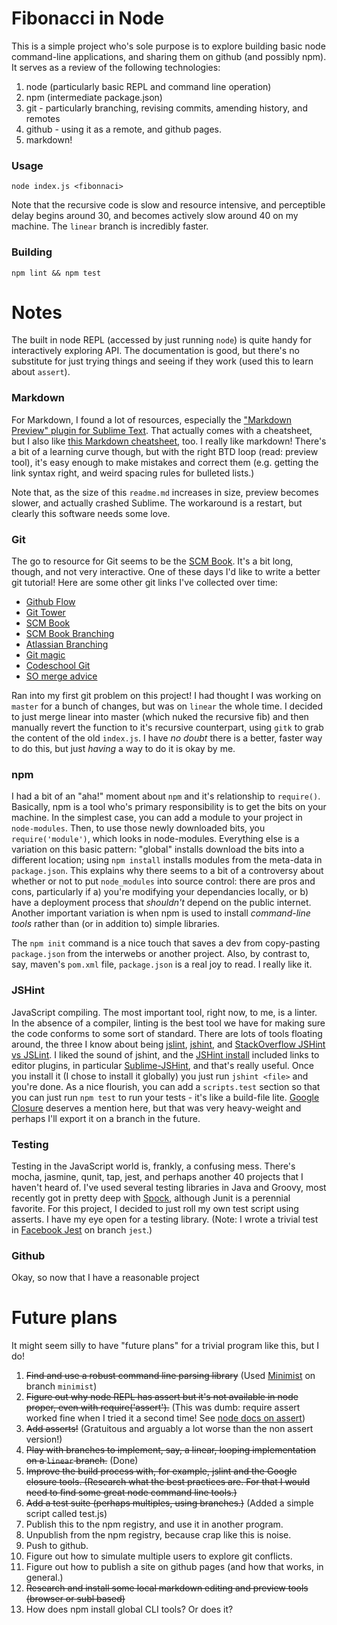 Fibonacci in Node
===========================

This is a simple project who's sole purpose is to explore building basic node command-line applications, and sharing them on github (and possibly npm). It serves as a review of the following technologies:

1. node (particularly basic REPL and command line operation)
2. npm (intermediate package.json)
3. git - particularly branching, revising commits, amending history, and remotes
4. github - using it as a remote, and github pages.
5. markdown!
 
### Usage
```
node index.js <fibonnaci>
```

Note that the recursive code is slow and resource intensive, and perceptible delay begins around 30, and becomes actively slow around 40 on my machine. The `linear` branch is incredibly faster.

### Building
```
npm lint && npm test
```


Notes
===========================
The built in node REPL (accessed by just running `node`) is quite handy for interactively exploring API. The documentation is good, but there's no substitute for just trying things and seeing if they work (used this to learn about `assert`).

### Markdown
For Markdown, I found a lot of resources, especially the ["Markdown Preview" plugin for Sublime Text](https://github.com/revolunet/sublimetext-markdown-preview). That actually comes with a cheatsheet, but I also like [this Markdown cheatsheet](https://github.com/adam-p/markdown-here/wiki/Markdown-Cheatsheet), too. I really like markdown! There's a bit of a learning curve though, but with the right BTD loop (read: preview tool), it's easy enough to make mistakes and correct them (e.g. getting the link syntax right, and weird spacing rules for bulleted lists.)

Note that, as the size of this `readme.md` increases in size, preview becomes slower, and actually crashed Sublime. The workaround is a restart, but clearly this software needs some love.

### Git
The go to resource for Git seems to be the [SCM Book][]. It's a bit long, though, and not very interactive. One of these days I'd like to write a better git tutorial! Here are some other git links I've collected over time:

 - [Github Flow][]
 - [Git Tower][]
 - [SCM Book][]
 - [SCM Book Branching][]
 - [Atlassian Branching][]
 - [Git magic][]
 - [Codeschool Git][]
 - [SO merge advice][]

 Ran into my first git problem on this project! I had thought I was working on `master` for a bunch of changes, but was on `linear` the whole time. I decided to just merge linear into master (which nuked the recursive fib) and then manually revert the function to it's recursive counterpart, using `gitk` to grab the content of the old `index.js`. I have *no doubt* there is a better, faster way to do this, but just *having* a way to do it is okay by me.

[Github Flow]: http://scottchacon.com/2011/08/31/github-flow.html
[Git Tower]: http://www.git-tower.com/
[SCM Book]: http://git-scm.com/book/en/Git-Basics-Undoing-Things
[SCM Book Branching]: http://www.git-scm.com/book/en/Git-Branching-Basic-Branching-and-Merging
[Atlassian Branching]: https://www.atlassian.com/git/tutorial/git-branches#!branch
[Git magic]: http://www-cs-students.stanford.edu/~blynn/gitmagic/ch04.html
[Codeschool Git]: https://www.codeschool.com/courses/git-real
[SO merge advice]: http://stackoverflow.com/questions/161813/how-do-i-fix-merge-conflicts-in-git

### npm
I had a bit of an "aha!" moment about `npm` and it's relationship to `require()`. Basically, npm is a tool who's primary responsibility is to get the bits on your machine. In the simplest case, you can add a module to your project in `node-modules`. Then, to use those newly downloaded bits, you `require('module')`, which looks in node-modules. Everything else is a variation on this basic pattern: "global" installs download the bits into a different location; using `npm install` installs modules from the meta-data in `package.json`. This explains why there seems to a bit of a controversy about whether or not to put `node_modules` into source control: there are pros and cons, particularly if a) you're modifying your dependancies locally, or b) have a deployment process that *shouldn't* depend on the public internet. Another important variation is when npm is used to install *command-line tools* rather than (or in addition to) simple libraries. 

The `npm init` command is a nice touch that saves a dev from copy-pasting `package.json` from the interwebs or another project. Also, by contrast to, say, maven's `pom.xml` file, `package.json` is a real joy to read. I really like it.

### JSHint
JavaScript compiling. The most important tool, right now, to me, is a linter. In the absence of a compiler, linting is the best tool we have for making sure the code conforms to some sort of standard. There are lots of tools floating around, the three I know about being [jslint][JSHint], [jshint][JSHint], and [StackOverflow JSHint vs JSLint][]. I liked the sound of jshint, and the [JSHint install][] included links to editor plugins, in particular [Sublime-JSHint][], and that's really useful. Once you install it (I chose to install it globally) you just run `jshint <file>` and you're done. As a nice flourish, you can add a `scripts.test` section so that you can just run `npm test` to run your tests - it's like a build-file lite. [Google Closure][] deserves a mention here, but that was very heavy-weight and perhaps I'll export it on a branch in the future.

[JSHint]: http://www.jshint.com/
[JSHint install]: http://www.jshint.com/install/
[JSLint]: http://jslint.com/
[StackOverflow JSHint vs JSLint]: http://stackoverflow.com/questions/6803305/should-i-use-jslint-or-jshint-javascript-validation/10763615#10763615
[Sublime-JSHint]: https://github.com/victorporof/Sublime-JSHint
[Google Closure]: https://developers.google.com/closure/compiler/


### Testing
Testing in the JavaScript world is, frankly, a confusing mess. There's mocha, jasmine, qunit, tap, jest, and perhaps another 40 projects that I haven't heard of. I've used several testing libraries in Java and Groovy, most recently got in pretty deep with [Spock][], although Junit is a perennial favorite. For this project, I decided to just roll my own test script using asserts. I have my eye open for a testing library. (Note: I wrote a trivial test in [Facebook Jest][] on branch `jest`.)



[Facebook Jest]: https://github.com/facebook/jest
[Spock]: https://code.google.com/p/spock/

### Github
Okay, so now that I have a reasonable project


Future plans
===========================

It might seem silly to have "future plans" for a trivial program like this, but I do!

1. ~~Find and use a robust command line parsing library~~ (Used [Minimist](https://www.npmjs.org/package/minimist) on branch `minimist`)
2. ~~Figure out why node REPL has assert but it's not available in node proper, even with require('assert').~~ (This was dumb: require assert worked fine when I tried it a second time! See [node docs on assert](http://nodejs.org/api/assert.html))
3. ~~Add asserts!~~ (Gratuitous and arguably a lot worse than the non assert version!)
4. ~~Play with branches to implement, say, a linear, looping implementation on a `linear` branch.~~ (Done)
5. ~~Improve the build process with, for example, jslint and the Google closure tools. (Research what the best practices are. For that I would need to find some great node command line tools.)~~
6. ~~Add a test suite (perhaps multiples, using branches.)~~ (Added a simple script called test.js)
7. Publish this to the npm registry, and use it in another program.
8. Unpublish from the npm registry, because crap like this is noise.
9. Push to github.
10. Figure out how to simulate multiple users to explore git conflicts.
11. Figure out how to publish a site on github pages (and how that works, in general.)
12. ~~Research and install some local markdown editing and preview tools (browser or subl based)~~
13. How does npm install global CLI tools? Or does it?


